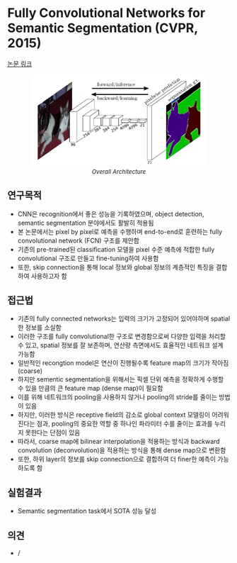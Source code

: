# Fully Convolutional Networks for Semantic Segmentation (CVPR, 2015)

[논문 링크](https://openaccess.thecvf.com/content_cvpr_2015/html/Long_Fully_Convolutional_Networks_2015_CVPR_paper.html)

<p align="center">
    <img width="400" alt='fig1' src="../img/long2015fully.png?raw=true"></br>
    <em><font size=2>Overall Architecture</font></em>
</p>

## 연구목적
- CNN은 recognition에서 좋은 성능을 기록하였으며, object detection, semantic segmentation 분야에서도 활발히 적용됨
- 본 논문에서는 pixel by pixel로 예측을 수행하며 end-to-end로 훈련하는 fully convolutional network (FCN) 구조를 제안함 
- 기존의 pre-trained된 classification 모델을 pixel 수준 예측에 적합한 fully convolutional 구조로 만들고 fine-tuning하여 사용함
- 또한, skip connection을 통해 local 정보와 global 정보의 계층적인 특징을 결합하여 사용하고자 함

## 접근법
- 기존의 fully connected networks는 입력의 크기가 고정되어 있어야하며 spatial한 정보를 소실함
- 이러한 구조를 fully convolutional한 구조로 변경함으로써 다양한 입력을 처리할 수 있고, spatial 정보를 잘 보존하며, 연산량 측면에서도 효율적인 네트워크 설계 가능함
- 일반적인 recongtion model은 연산이 진행될수록 feature map의 크기가 작아짐 (coarse)
- 하지만 sementic segmentation을 위해서는 픽셀 단위 예측을 정확하게 수행할 수 있을 만큼의 큰 feature map (dense map)이 필요함
- 이를 위해 네트워크의 pooling을 사용하지 않거나 pooling의 stride를 줄이는 방법이 있음
- 하지만, 이러한 방식은 receptive field의 감소로 global context 모델링이 어려워진다는 점과, pooling의 중요한 역할 중 하나인 파라미터 수를 줄이는 효과를 누리지 못한다는 단점이 있음
- 따라서, coarse map에 bilinear interpolation을 적용하는 방식과 backward convolution (deconvolution)을 적용하는 방식을 통해 dense map으로 변환함
- 또한, 하위 layer의 정보를 skip connection으로 결합하여 더 finer한 예측이 가능하도록 함

## 실험결과
- Semantic segmentation task에서 SOTA 성능 달성

## 의견
- /